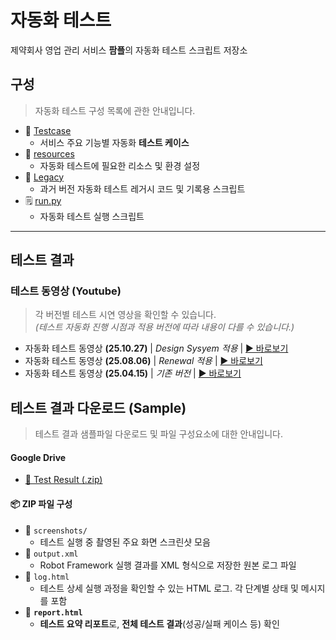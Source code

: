 
# 자동화 테스트
제약회사 영업 관리 서비스 **팜플**의 자동화 테스트 스크립트 저장소

## 구성
> 자동화 테스트 구성 목록에 관한 안내입니다.


- 📂 [Testcase](./Testcase)
  - 서비스 주요 기능별 자동화 **테스트 케이스**
- 📂 [resources](./resources)
  - 자동화 테스트에 필요한 리소스 및 환경 설정
- 📂 [Legacy](./Legacy)
  - 과거 버전 자동화 테스트 레거시 코드 및 기록용 스크립트
- 🗒️ [run.py](./run.py)
  - 자동화 테스트 실행 스크립트

---

## 테스트 결과
###  테스트 동영상 (Youtube)
> 각 버전별 테스트 시연 영상을 확인할 수 있습니다.  
> *(테스트 자동화 진행 시점과 적용 버전에 따라 내용이 다를 수 있습니다.)*

- 자동화 테스트 동영상 **(25.10.27)** | *Design Sysyem 적용* | [▶️ 바로보기](https://youtu.be/e3fbpIVPqks)
- 자동화 테스트 동영상 **(25.08.06)** | *Renewal 적용* | [▶️ 바로보기](https://youtu.be/KU7lC9yqJbI)
- 자동화 테스트 동영상 **(25.04.15)** | *기존 버전* | [▶️ 바로보기](https://youtu.be/5YyteNw1Jz4)


## 테스트 결과 다운로드 (Sample)
> 테스트 결과 샘플파일 다운로드 및 파일 구성요소에 대한 안내입니다.

#### **Google Drive**
- [🔗 Test Result (.zip)](https://drive.google.com/drive/folders/1DHx_hG_0kR07e8FNK_DZIVcNYrUpTyi0)

#### 📦 ZIP 파일 구성
- 📁 `screenshots/`  
  - 테스트 실행 중 촬영된 주요 화면 스크린샷 모음
- 📄 `output.xml`  
  - Robot Framework 실행 결과를 XML 형식으로 저장한 원본 로그 파일
- 📄 `log.html`  
  - 테스트 상세 실행 과정을 확인할 수 있는 HTML 로그. 각 단계별 상태 및 메시지를 포함
- 📄 **`report.html`**  
  - **테스트 요약 리포트**로, **전체 테스트 결과**(성공/실패 케이스 등) 확인